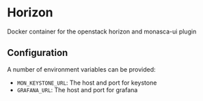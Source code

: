 Horizon
=======
Docker container for the openstack horizon and monasca-ui plugin

Configuration
-------------
A number of environment variables can be provided:

* `MON_KEYSTONE_URL`: The host and port for keystone
* `GRAFANA_URL`: The host and port for grafana
